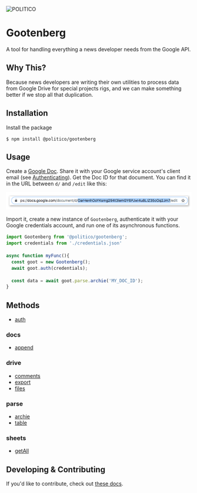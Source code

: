 ![POLITICO](https://www.politico.com/interactives/cdn/images/badge.svg)

# Gootenberg
A tool for handling everything a news developer needs from the Google API.

## Why This?
Because news developers are writing their own utilities to process data from Google Drive for  special projects rigs, and we can make something better if we stop all that duplication.

## Installation

Install the package

```
$ npm install @politico/gootenberg
```

## Usage

Create a [Google Doc](https://www.google.com/docs/about/). Share it with your Google service account's client email (see [Authenticating](docs/GoogleServiceAccount.md)). Get the Doc ID for that document. You can find it in the URL between `d/` and `/edit` like this:

![docId](docs/images/docId.jpg)

Import it, create a new instance of `Gootenberg`, authenticate it with your Google credentials account, and run one of its asynchronous functions.

```javascript
import Gootenberg from '@politico/gootenberg';
import credentials from './credentials.json'

async function myFunc(){
  const goot = new Gootenberg();
  await goot.auth(credentials);

  const data = await goot.parse.archie('MY_DOC_ID');
}
```

## Methods

- [auth](docs/auth.md)

### docs
- [append](docs/docs.append.md)

### drive
- [comments](docs/drive.comments.md)
- [export](docs/drive.export.md)
- [files](docs/drive.files.md)

### parse
- [archie](docs/parse.archie.md)
- [table](docs/parse.table.md)

### sheets
- [getAll](docs/sheets.getAll.md)

## Developing & Contributing
If you'd like to contribute, check out [these docs](docs/Developing).
